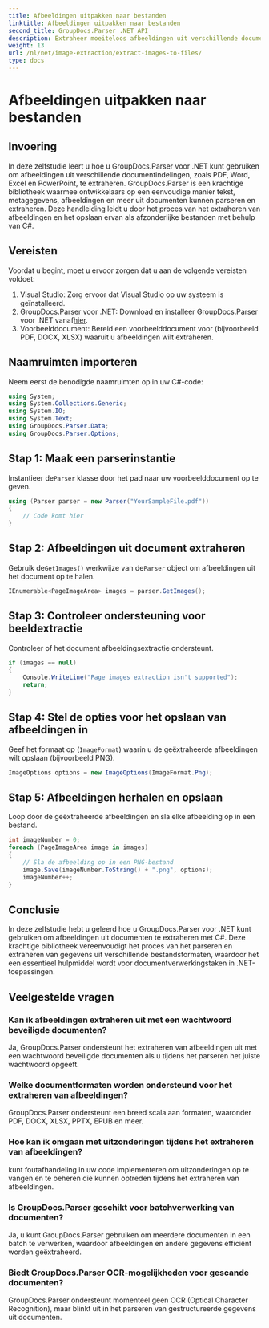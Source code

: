 ```yaml
---
title: Afbeeldingen uitpakken naar bestanden
linktitle: Afbeeldingen uitpakken naar bestanden
second_title: GroupDocs.Parser .NET API
description: Extraheer moeiteloos afbeeldingen uit verschillende documenttypen, zoals PDF en DOCX, met GroupDocs.Parser voor .NET. Vereenvoudig uw documentparseringstaken.
weight: 13
url: /nl/net/image-extraction/extract-images-to-files/
type: docs
---
```

# Afbeeldingen uitpakken naar bestanden

## Invoering
In deze zelfstudie leert u hoe u GroupDocs.Parser voor .NET kunt gebruiken om afbeeldingen uit verschillende documentindelingen, zoals PDF, Word, Excel en PowerPoint, te extraheren. GroupDocs.Parser is een krachtige bibliotheek waarmee ontwikkelaars op een eenvoudige manier tekst, metagegevens, afbeeldingen en meer uit documenten kunnen parseren en extraheren. Deze handleiding leidt u door het proces van het extraheren van afbeeldingen en het opslaan ervan als afzonderlijke bestanden met behulp van C#.
## Vereisten
Voordat u begint, moet u ervoor zorgen dat u aan de volgende vereisten voldoet:
1. Visual Studio: Zorg ervoor dat Visual Studio op uw systeem is geïnstalleerd.
2.  GroupDocs.Parser voor .NET: Download en installeer GroupDocs.Parser voor .NET vanaf[hier](https://releases.groupdocs.com/parser/net/).
3. Voorbeelddocument: Bereid een voorbeelddocument voor (bijvoorbeeld PDF, DOCX, XLSX) waaruit u afbeeldingen wilt extraheren.

## Naamruimten importeren
Neem eerst de benodigde naamruimten op in uw C#-code:
```csharp
using System;
using System.Collections.Generic;
using System.IO;
using System.Text;
using GroupDocs.Parser.Data;
using GroupDocs.Parser.Options;
```
## Stap 1: Maak een parserinstantie
 Instantieer de`Parser` klasse door het pad naar uw voorbeelddocument op te geven.
```csharp
using (Parser parser = new Parser("YourSampleFile.pdf"))
{
    // Code komt hier
}
```
## Stap 2: Afbeeldingen uit document extraheren
 Gebruik de`GetImages()` werkwijze van de`Parser` object om afbeeldingen uit het document op te halen.
```csharp
IEnumerable<PageImageArea> images = parser.GetImages();
```
## Stap 3: Controleer ondersteuning voor beeldextractie
Controleer of het document afbeeldingsextractie ondersteunt.
```csharp
if (images == null)
{
    Console.WriteLine("Page images extraction isn't supported");
    return;
}
```
## Stap 4: Stel de opties voor het opslaan van afbeeldingen in
Geef het formaat op (`ImageFormat`) waarin u de geëxtraheerde afbeeldingen wilt opslaan (bijvoorbeeld PNG).
```csharp
ImageOptions options = new ImageOptions(ImageFormat.Png);
```
## Stap 5: Afbeeldingen herhalen en opslaan
Loop door de geëxtraheerde afbeeldingen en sla elke afbeelding op in een bestand.
```csharp
int imageNumber = 0;
foreach (PageImageArea image in images)
{
    // Sla de afbeelding op in een PNG-bestand
    image.Save(imageNumber.ToString() + ".png", options);
    imageNumber++;
}
```

## Conclusie
In deze zelfstudie hebt u geleerd hoe u GroupDocs.Parser voor .NET kunt gebruiken om afbeeldingen uit documenten te extraheren met C#. Deze krachtige bibliotheek vereenvoudigt het proces van het parseren en extraheren van gegevens uit verschillende bestandsformaten, waardoor het een essentieel hulpmiddel wordt voor documentverwerkingstaken in .NET-toepassingen.

## Veelgestelde vragen
### Kan ik afbeeldingen extraheren uit met een wachtwoord beveiligde documenten?
Ja, GroupDocs.Parser ondersteunt het extraheren van afbeeldingen uit met een wachtwoord beveiligde documenten als u tijdens het parseren het juiste wachtwoord opgeeft.
### Welke documentformaten worden ondersteund voor het extraheren van afbeeldingen?
GroupDocs.Parser ondersteunt een breed scala aan formaten, waaronder PDF, DOCX, XLSX, PPTX, EPUB en meer.
### Hoe kan ik omgaan met uitzonderingen tijdens het extraheren van afbeeldingen?
kunt foutafhandeling in uw code implementeren om uitzonderingen op te vangen en te beheren die kunnen optreden tijdens het extraheren van afbeeldingen.
### Is GroupDocs.Parser geschikt voor batchverwerking van documenten?
Ja, u kunt GroupDocs.Parser gebruiken om meerdere documenten in een batch te verwerken, waardoor afbeeldingen en andere gegevens efficiënt worden geëxtraheerd.
### Biedt GroupDocs.Parser OCR-mogelijkheden voor gescande documenten?
GroupDocs.Parser ondersteunt momenteel geen OCR (Optical Character Recognition), maar blinkt uit in het parseren van gestructureerde gegevens uit documenten.